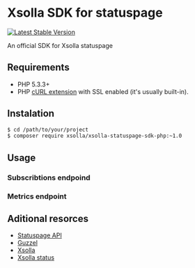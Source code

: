 # Xsolla SDK for statuspage
[![Latest Stable Version](https://poser.pugx.org/statuspage/statuspage-sdk-php/v/stable.png)](https://packagist.org/packages/statuspage/statuspage-sdk-php)


An official SDK for Xsolla statuspage

## Requirements

* PHP 5.3.3+
* PHP [cURL extension](http://php.net/manual/en/curl.installation.php) with SSL enabled (it's usually built-in).

## Instalation

``` bash
$ cd /path/to/your/project
$ composer require xsolla/xsolla-statuspage-sdk-php:~1.0
```

## Usage

### Subscribtions endpoind

### Metrics endpoint

## Aditional resorces

* [Statuspage API](http://doers.statuspage.io)
* [Guzzel](http://docs.guzzlephp.org/en/latest/)
* [Xsolla](http://xsolla.com)
* [Xsolla status](http://status.xsolla.com)